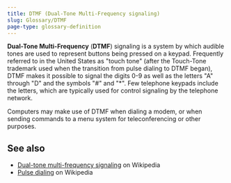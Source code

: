 ```yaml
---
title: DTMF (Dual-Tone Multi-Frequency signaling)
slug: Glossary/DTMF
page-type: glossary-definition
---
```


**Dual-Tone Multi-Frequency** (**DTMF**) signaling is a system by which audible tones are used to represent buttons being pressed on a keypad. Frequently referred to in the United States as "touch tone" (after the Touch-Tone trademark used when the transition from pulse dialing to DTMF began), DTMF makes it possible to signal the digits 0-9 as well as the letters "A" through "D" and the symbols "#" and "\*". Few telephone keypads include the letters, which are typically used for control signaling by the telephone network.

Computers may make use of DTMF when dialing a modem, or when sending commands to a menu system for teleconferencing or other purposes.

## See also

- [Dual-tone multi-frequency signaling](https://en.wikipedia.org/wiki/Dual-tone_multi-frequency_signaling) on Wikipedia
- [Pulse dialing](https://en.wikipedia.org/wiki/Pulse_dialing) on Wikipedia
